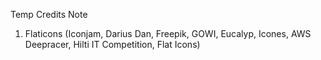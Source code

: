 Temp Credits Note
1. Flaticons (Iconjam, Darius Dan, Freepik, GOWI, Eucalyp, Icones, AWS Deepracer, Hilti IT Competition, Flat Icons)